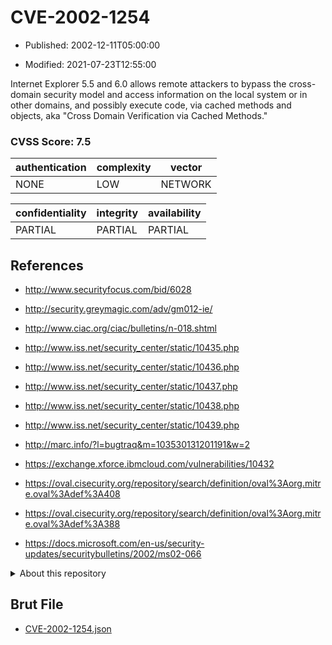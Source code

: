 # CVE-2002-1254

- Published: 2002-12-11T05:00:00

- Modified: 2021-07-23T12:55:00

Internet Explorer 5.5 and 6.0 allows remote attackers to bypass the cross-domain security model and access information on the local system or in other domains, and possibly execute code, via cached methods and objects, aka "Cross Domain Verification via Cached Methods."

### CVSS Score: **7.5**

| authentication | complexity | vector |
| --- | --- | --- |
| NONE | LOW | NETWORK |

| confidentiality | integrity | availability |
| --- | --- | --- |
| PARTIAL | PARTIAL | PARTIAL |

## References

* http://www.securityfocus.com/bid/6028

* http://security.greymagic.com/adv/gm012-ie/

* http://www.ciac.org/ciac/bulletins/n-018.shtml

* http://www.iss.net/security_center/static/10435.php

* http://www.iss.net/security_center/static/10436.php

* http://www.iss.net/security_center/static/10437.php

* http://www.iss.net/security_center/static/10438.php

* http://www.iss.net/security_center/static/10439.php

* http://marc.info/?l=bugtraq&m=103530131201191&w=2

* https://exchange.xforce.ibmcloud.com/vulnerabilities/10432

* https://oval.cisecurity.org/repository/search/definition/oval%3Aorg.mitre.oval%3Adef%3A408

* https://oval.cisecurity.org/repository/search/definition/oval%3Aorg.mitre.oval%3Adef%3A388

* https://docs.microsoft.com/en-us/security-updates/securitybulletins/2002/ms02-066

<details>
<summary>About this repository</summary> 

  This repository is part of the project [Live Hack CVE](https://github.com/Live-Hack-CVE). Main website can be found [www.live-hack.org](https://www.live-hack.org) 
  
  Made by [Sn0wAlice](https://github.com/Sn0wAlice) for the people that care about security and need to have a feed of the latest CVEs. Hope you enjoy it, don't forget to star the repo and follow me on [Twitter](https://twitter.com/Sn0wAlice) and [Github](https://github.com/Sn0wAlice). And that is my [personnal website](https://www.alice-snow.me/)

  - [Home Page](https://github.com/Live-Hack-CVE)
  - [Framework](https://github.com/Live-Hack-CVE/cve-framework)
  - [CVE database](https://github.com/Live-Hack-CVE/full_database)
  - [Changelog](https://github.com/Live-Hack-CVE/Changelog)
</details>

## Brut File

* [CVE-2002-1254.json](https://raw.githubusercontent.com/Live-Hack-CVE/full_database/main/cves/2002/CVE-2002-1254.json)

